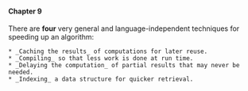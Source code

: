 #### Chapter 9

There are **four** very general and language-independent techniques for speeding
up an algorithm:

    * _Caching the results_ of computations for later reuse.
    * _Compiling_ so that less work is done at run time.
    * _Delaying the computation_ of partial results that may never be needed.
    * _Indexing_ a data structure for quicker retrieval.
